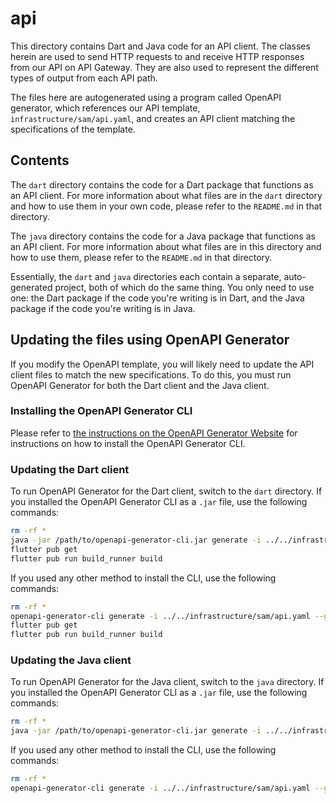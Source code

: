 # api

This directory contains Dart and Java code for an API client. The classes herein are used to send HTTP requests to and receive HTTP responses from our API on API Gateway. They are also used to represent the different types of output from each API path.

The files here are autogenerated using a program called OpenAPI generator, which references our API template, `infrastructure/sam/api.yaml`, and creates an API client matching the specifications of the template.

## Contents

The `dart` directory contains the code for a Dart package that functions as an API client. For more information about what files are in the `dart` directory and how to use them in your own code, please refer to the `README.md` in that directory.

The `java` directory contains the code for a Java package that functions as an API client. For more information about what files are in this directory and how to use them, please refer to the `README.md` in that directory.

Essentially, the `dart` and `java` directories each contain a separate, auto-generated project, both of which do the same thing. You only need to use one: the Dart package if the code you're writing is in Dart, and the Java package if the code you're writing is in Java.

## Updating the files using OpenAPI Generator

If you modify the OpenAPI template, you will likely need to update the API client files to match the new specifications. To do this, you must run OpenAPI Generator for both the Dart client and the Java client.

### Installing the OpenAPI Generator CLI

Please refer to [the instructions on the OpenAPI Generator Website](https://openapi-generator.tech/docs/installation) for instructions on how to install the OpenAPI Generator CLI.

### Updating the Dart client

To run OpenAPI Generator for the Dart client, switch to the `dart` directory. If you installed the OpenAPI Generator CLI as a `.jar` file, use the following commands:

```bash
rm -rf *
java -jar /path/to/openapi-generator-cli.jar generate -i ../../infrastructure/sam/api.yaml --generate-alias-as-model --additional-properties pubName=moralpainapi -g dart-dio
flutter pub get
flutter pub run build_runner build
```

If you used any other method to install the CLI, use the following commands:

```bash
rm -rf *
openapi-generator-cli generate -i ../../infrastructure/sam/api.yaml --generate-alias-as-model --additional-properties pubName=moralpainapi -g dart-dio
flutter pub get
flutter pub run build_runner build
```

### Updating the Java client

To run OpenAPI Generator for the Java client, switch to the `java` directory. If you installed the OpenAPI Generator CLI as a `.jar` file, use the following commands:

```bash
rm -rf *
java -jar /path/to/openapi-generator-cli.jar generate -i ../../infrastructure/sam/api.yaml --generate-alias-as-model --additional-properties pubName=moralpainapi -g java
```

If you used any other method to install the CLI, use the following commands:

```bash
rm -rf *
openapi-generator-cli generate -i ../../infrastructure/sam/api.yaml --generate-alias-as-model --additional-properties pubName=moralpainapi -g java
```
